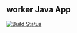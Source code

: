 ## worker Java App
  [![Build Status](http://34.174.166.235:8080/buildStatus/icon?job=instavote%2Fresult-build)](http://34.174.166.235:8080/job/instavote/job/result-build/)
